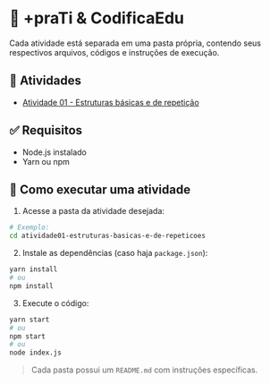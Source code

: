 # 📂 +praTi & CodificaEdu

Cada atividade está separada em uma pasta própria, contendo seus respectivos arquivos, códigos e instruções de execução.

## 📅 Atividades

- [Atividade 01 - Estruturas básicas e de repetição](./atividade01-estruturas-basicas-e-de-repeticoes)

## ✅ Requisitos

- Node.js instalado
- Yarn ou npm

## 🚀 Como executar uma atividade

1. Acesse a pasta da atividade desejada:

```bash
# Exemplo:
cd atividade01-estruturas-basicas-e-de-repeticoes
```

2. Instale as dependências (caso haja `package.json`):

```bash
yarn install
# ou
npm install
```

3. Execute o código:

```bash
yarn start
# ou
npm start
# ou
node index.js
```

> Cada pasta possui um `README.md` com instruções específicas.

